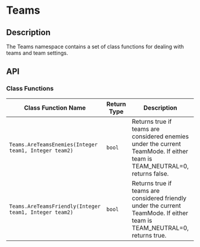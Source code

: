 # Teams

## Description

The Teams namespace contains a set of class functions for dealing with teams and team settings.

## API

### Class Functions

| Class Function Name | Return Type | Description | Tags |
| -------------- | ----------- | ----------- | ---- |
| `Teams.AreTeamsEnemies(Integer team1, Integer team2)` | `bool` | Returns true if teams are considered enemies under the current TeamMode. If either team is TEAM_NEUTRAL=0, returns false. | None |
| `Teams.AreTeamsFriendly(Integer team1, Integer team2)` | `bool` | Returns true if teams are considered friendly under the current TeamMode. If either team is TEAM_NEUTRAL=0, returns true. | None |
